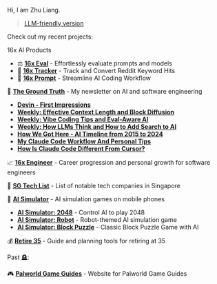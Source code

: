 Hi, I am Zhu Liang.

> [LLM-friendly version](https://paradite.com/me.txt)

Check out my recent projects:

16x AI Products

- ⚖️ **[16x Eval](https://eval.16x.engineer/)** - Effortlessly evaluate prompts and models
- 🎯 **[16x Tracker](https://tracker.16x.engineer/)** - Track and Convert Reddit Keyword Hits
- 📝 **[16x Prompt](https://prompt.16x.engineer/)** - Streamline AI Coding Workflow

📰 **[The Ground Truth](https://thegroundtruth.substack.com/)** - My newsletter on AI and software engineering

- **[Devin - First Impressions](https://thegroundtruth.substack.com/p/devin-first-impressions)**
- **[Weekly: Effective Context Length and Block Diffusion](https://thegroundtruth.substack.com/p/the-ground-truth-weekly-effective)**
- **[Weekly: Vibe Coding Tips and Eval-Aware AI](https://thegroundtruth.substack.com/p/vibe-coding-cursor-tips-eval-aware-ai)**
- **[Weekly: How LLMs Think and How to Add Search to AI](https://thegroundtruth.substack.com/p/llm-think-ai-interpretability-anthropic-search-api-mcp)**
- **[How We Got Here - AI Timeline from 2015 to 2024](https://thegroundtruth.substack.com/p/how-we-got-here-ai-timeline-2015-2024)**
- **[My Claude Code Workflow And Personal Tips](https://thegroundtruth.substack.com/p/my-claude-code-workflow-and-personal-tips)**
- **[How Is Claude Code Different From Cursor?](https://thegroundtruth.substack.com/p/claude-code-difference-from-cursor)**

📈 **[16x Engineer](https://16x.engineer/)** - Career progression and personal growth for software engineers

📒 **[SG Tech List](https://paradite.github.io/sg-tech-list/)** - List of notable tech companies in Singapore

🤖 **[AI Simulator](https://ai-simulator.com/)** - AI simulation games on mobile phones
- **[AI Simulator: 2048](https://ai-simulator.com/2048/)** - Control AI to play 2048
- **[AI Simulator: Robot](https://ai-simulator.com/robot/)** - Robot-themed AI simulation game
- **[AI Simulator: Block Puzzle](https://ai-simulator.com/block/)** - Classic Block Puzzle Game with AI

💰 **[Retire 35](https://retire35.com/)** - Guide and planning tools for retiring at 35

Past 🪦:

🎮 **[Palworld Game Guides](https://palworld.paradite.com/)** - Website for Palworld Game Guides

